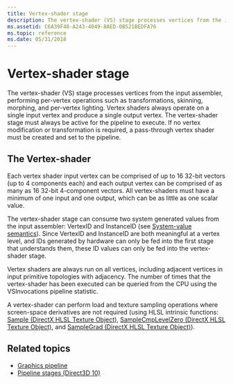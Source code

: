 ```yaml
---
title: Vertex-shader stage
description: The vertex-shader (VS) stage processes vertices from the input assembler, performing per-vertex operations such as transformations, skinning, morphing, and per-vertex lighting.
ms.assetid: C6A39F48-A243-4049-8AED-0B521BEDFA76
ms.topic: reference
ms.date: 05/31/2018
---
```


# Vertex-shader stage

The vertex-shader (VS) stage processes vertices from the input assembler, performing per-vertex operations such as transformations, skinning, morphing, and per-vertex lighting. Vertex shaders always operate on a single input vertex and produce a single output vertex. The vertex-shader stage must always be active for the pipeline to execute. If no vertex modification or transformation is required, a pass-through vertex shader must be created and set to the pipeline.

## The Vertex-shader

Each vertex shader input vertex can be comprised of up to 16 32-bit vectors (up to 4 components each) and each output vertex can be comprised of as many as 16 32-bit 4-component vectors. All vertex-shaders must have a minimum of one input and one output, which can be as little as one scalar value.

The vertex-shader stage can consume two system generated values from the input assembler: VertexID and InstanceID (see [System-value semantics](/windows/win32/direct3dhlsl/dx-graphics-hlsl-semantics#system-value-semantics)). Since VertexID and InstanceID are both meaningful at a vertex level, and IDs generated by hardware can only be fed into the first stage that understands them, these ID values can only be fed into the vertex-shader stage.

Vertex shaders are always run on all vertices, including adjacent vertices in input primitive topologies with adjacency. The number of times that the vertex-shader has been executed can be queried from the CPU using the VSInvocations pipeline statistic.

A vertex-shader can perform load and texture sampling operations where screen-space derivatives are not required (using HLSL intrinsic functions: [Sample (DirectX HLSL Texture Object)](/windows/desktop/direct3dhlsl/dx-graphics-hlsl-to-sample), [SampleCmpLevelZero (DirectX HLSL Texture Object)](/windows/desktop/direct3dhlsl/dx-graphics-hlsl-to-samplecmplevelzero), and [SampleGrad (DirectX HLSL Texture Object)](/windows/desktop/direct3dhlsl/dx-graphics-hlsl-to-samplegrad)).

## Related topics

* [Graphics pipeline](overviews-direct3d-11-graphics-pipeline.md)
* [Pipeline stages (Direct3D 10)](/windows/desktop/direct3d10/d3d10-graphics-programming-guide-pipeline-stages)
